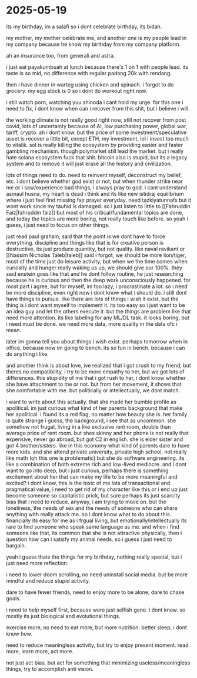 # 2025-05-19

its my birthday, im a salafi so i dont celebrate birthday, its bidah. 

my mother, my mother celebrate me, and another one is my people lead in my company because he know my birthday from my company platform.

ah an insurance too, from generali and astra.

i just eat payakumbuah at lunch because there's 1 on 1 with people lead. its taste is so mid, no difference with regular padang 20k with rendang.

then i have dinner in warteg using chicken and spinach. i forgot to do grocery. my egg stock is 0 so i dont do workout right now. 

i still watch porn, watching yuu shinoda i cant hold my urge. for this one i need to fix, i dont know when can i recover from this shit, but i believe i will.

the working climate is not really good right now, still not recover from post covid, lots of uncertainty because of AI, low purchasing power, global war, tariff, crypto. ah i dont know. but the price of some investment/speculative asset is recover a little bit, except ETH, my investment, lol i invest too much to vitalik. sol is really killing the ecosystem by providing easier and faster gambling mechanism. though polymarket still lead the market. but i really hate solana ecosystem fuck that shit. bitcoin also is stupid, but its a legacy system and to remove it will just erase all the history and civilization. 

lots of things need to do. need to reinvent myself, deconstruct my belief, etc. i dont believe whether god exist or not, but when thunder strike near me or i saw/experience bad things, i always pray to god. i cant understand asmaul husna, my heart is dead i think and its like new istidraj equilibrium where i just feel find missing fajr prayer everyday. need tazkiyatunnafs but it wont work since my tauhid is damaged. so i just listen to little to [[Fahruddin Faiz|fahruddin faiz]] but most of his critical/fundamental topics are done, and today the topics are more boring, not really touch like before. so yeah i guess, i just need to focus on other things. 

just read paul graham, said that the point is we dont have to force everything. discipline and things like that is for creative person is destructive, its just produce quantity, but not quality. like naval ravikant or [[Nassim Nicholas Taleb|taleb]] said i forgot, we should be more lion/tiger, most of the time just do leisure activity, but when we the time comes when curiosity and hunger really waking us up, we should give our 100%. they said enstein goes like that and he dont follow routine, he just researching because he is curious and then the deep work unconsciously happened. for most part i agree, but for myself, im too lazy, i procrastinate a lot. so i need be more discipline, even right now i dont know what i should do. i still dont have things to pursue. like there are lots of things i wish it exist, but the thing is i dont want myself to implement it. its too easy so i just want to be an idea guy and let the others execute it. but the things are problem like that need more attention. its like labeling for any ML/DL task. it looks boring, but i need must be done. we need more data, more quality in the data ofc i mean.

later im gonna tell you about things i wish exist. perhaps tomorrow when in office, because now im going to bench. its so fun in bench. because i can do anything i like.

and another think is about love, ive realized that i got crush to my friend, but theres no compatibility. i try to be more empathy to her, but we got lots of differences. this stupidity of me that i got rush to her, i dont know whether she have attachment to me or not. but from her movement, it shows that she comfortable with me. but politically or intellectually, we dont match. 

i want to write about this actually. that she made her bumble profile as apolitical. im just curious what kind of her parents background that make her apolitical. i found its a red flag, no matter how beauty she is. her family is quite strange i guess, the background, i see that as uncommon. she somehow not frugal, living in a like exclusive rent room, double than average price of rent room. but shes skinny and her phone is not really that expensive, never go abroad, but got C2 in english. she is elder sister and got 4 brother/sisters. like in this economy what kind of parents dare to have more kids. and she attend private university, private high school, not really like math (oh this one is problematic) but she do software engineering. its like a combination of both extreme rich and low-lived mediocre. and i dont want to go into deep, but i just curious, perhaps there is something excitement about her that can make my life to be more meaningful and excited? i dont know, this is the toxic of me lots of transactional and pragmatical value, i need to get rid of my character like this or i end up just become someone so capitalistic prick, but sure perhaps its just scarcity bias that i need to reduce. anyway, i am trying to move on. but the loneliness, the needs of sex and the needs of someone who can share anything with really attack me. so i dont know what to do about this. financially its easy for me as i frgual living, but emotionally/intellectually its rare to find someone who speak same language as me. and when i find someone like that, its common that she is not attractive physically, then i question how can i satisfy my animal needs. so i guess i just need to bargain.

yeah i guess thats the things for my birthday, nothing really special, but i just need more reflection.

i need to lower doom scrolling, no need uninstall social media. but be more mindful and reduce stupid activity. 

dare to have fewer friends, need to enjoy more to be alone, dare to chase goals. 

i need to help myself first, because were just selfish gene. i dont know. so mostly its just biological and evolutional things. 

exercise more, no need to eat more, but more nutrition. better sleep, i dont know how. 

need to reduce meaningless activity, but try to enjoy present moment. read more, learn more, act more.

not just act bias, but act for something that minimizing useless/meaningless things, try to accomplish anti vision. 